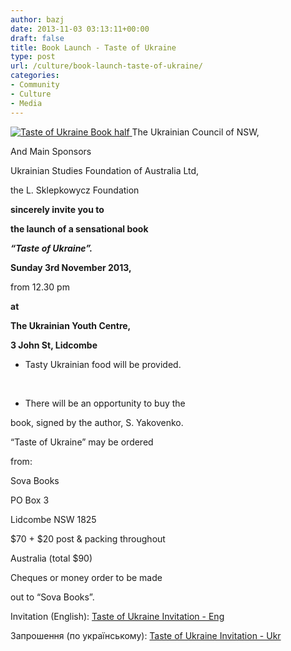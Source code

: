 ```yaml
---
author: bazj
date: 2013-11-03 03:13:11+00:00
draft: false
title: Book Launch - Taste of Ukraine
type: post
url: /culture/book-launch-taste-of-ukraine/
categories:
- Community
- Culture
- Media
---
```


[![Taste of Ukraine Book half](http://www.ozeukes.com/wp-content/uploads/2013/11/Taste-of-Ukraine-Book-half.jpg)
](http://www.ozeukes.com/wp-content/uploads/2013/11/Taste-of-Ukraine-Book-half.jpg)The Ukrainian Council of NSW,




And Main Sponsors




Ukrainian Studies Foundation of Australia Ltd,




the L. Sklepkowycz Foundation




**sincerely invite you to**




**the launch of a sensational book**




**_“Taste of Ukraine”._**




**Sunday 3rd November 2013,**




from 12.30 pm




**at**




**The Ukrainian Youth Centre,**




**3 John St, Lidcombe**




- Tasty Ukrainian food will be provided.




 




- There will be an opportunity to buy the




book, signed by the author, S. Yakovenko.




“Taste of Ukraine” may be ordered




from:




Sova Books




PO Box 3




Lidcombe NSW 1825




$70 + $20 post & packing throughout




Australia (total $90)




Cheques or money order to be made




out to “Sova Books”.




Invitation (English): [Taste of Ukraine Invitation - Eng](http://www.ozeukes.com/wp-content/uploads/2013/11/Taste-of-Ukraine-Invitation-Eng.pdf)




Запрошення (по українському): [Taste of Ukraine Invitation - Ukr](http://www.ozeukes.com/wp-content/uploads/2013/11/Taste-of-Ukraine-Invitation-Ukr.pdf)
